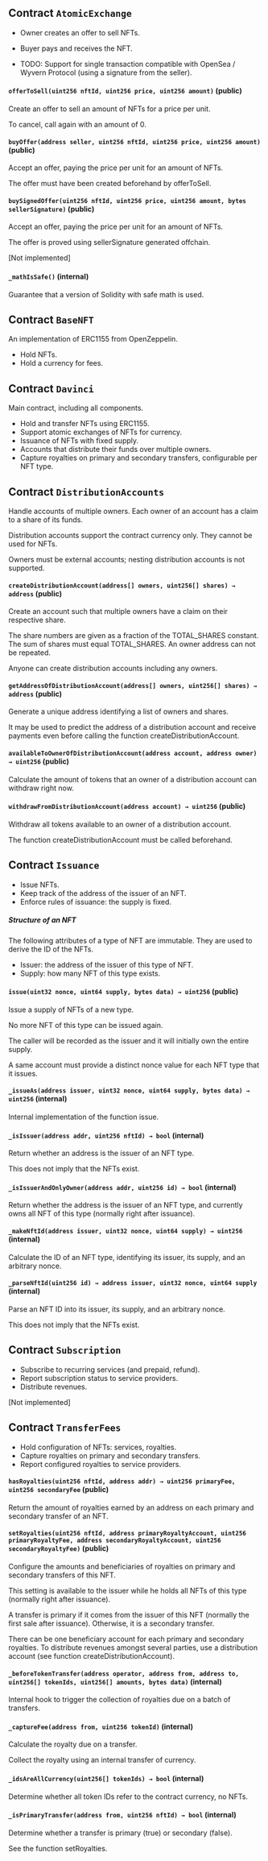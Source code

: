 ## Contract `AtomicExchange`

- Owner creates an offer to sell NFTs.
- Buyer pays and receives the NFT.

- TODO: Support for single transaction compatible with OpenSea / Wyvern Protocol (using a signature from the seller).




#### `offerToSell(uint256 nftId, uint256 price, uint256 amount)` (public)

Create an offer to sell an amount of NFTs for a price per unit.

To cancel, call again with an amount of 0.



#### `buyOffer(address seller, uint256 nftId, uint256 price, uint256 amount)` (public)

Accept an offer, paying the price per unit for an amount of NFTs.

The offer must have been created beforehand by offerToSell.



#### `buySignedOffer(uint256 nftId, uint256 price, uint256 amount, bytes sellerSignature)` (public)

Accept an offer, paying the price per unit for an amount of NFTs.

The offer is proved using sellerSignature generated offchain.

[Not implemented]



#### `_mathIsSafe()` (internal)

Guarantee that a version of Solidity with safe math is used.






## Contract `BaseNFT`

An implementation of ERC1155 from OpenZeppelin.

- Hold NFTs.
- Hold a currency for fees.







## Contract `Davinci`

Main contract, including all components.

- Hold and transfer NFTs using ERC1155.
- Support atomic exchanges of NFTs for currency.
- Issuance of NFTs with fixed supply.
- Accounts that distribute their funds over multiple owners.
- Capture royalties on primary and secondary transfers, configurable per NFT type.







## Contract `DistributionAccounts`

Handle accounts of multiple owners.
Each owner of an account has a claim to a share of its funds.

Distribution accounts support the contract currency only. They cannot be used for NFTs.

Owners must be external accounts; nesting distribution accounts is not supported.




#### `createDistributionAccount(address[] owners, uint256[] shares) → address` (public)

Create an account such that multiple owners have a claim on their respective share.

The share numbers are given as a fraction of the TOTAL_SHARES constant. The sum of shares must equal TOTAL_SHARES.
An owner address can not be repeated.

Anyone can create distribution accounts including any owners.



#### `getAddressOfDistributionAccount(address[] owners, uint256[] shares) → address` (public)

Generate a unique address identifying a list of owners and shares.

It may be used to predict the address of a distribution account and receive payments
even before calling the function createDistributionAccount.



#### `availableToOwnerOfDistributionAccount(address account, address owner) → uint256` (public)

Calculate the amount of tokens that an owner of a distribution account can withdraw right now.



#### `withdrawFromDistributionAccount(address account) → uint256` (public)

Withdraw all tokens available to an owner of a distribution account.

The function createDistributionAccount must be called beforehand.






## Contract `Issuance`

- Issue NFTs.
- Keep track of the address of the issuer of an NFT.
- Enforce rules of issuance: the supply is fixed.

##### Structure of an NFT

The following attributes of a type of NFT are immutable. They are used to derive the ID of the NFTs.
- Issuer: the address of the issuer of this type of NFT.
- Supply: how many NFT of this type exists.




#### `issue(uint32 nonce, uint64 supply, bytes data) → uint256` (public)

Issue a supply of NFTs of a new type.

No more NFT of this type can be issued again.

The caller will be recorded as the issuer and it will initially own the entire supply.

A same account must provide a distinct nonce value for each NFT type that it issues.



#### `_issueAs(address issuer, uint32 nonce, uint64 supply, bytes data) → uint256` (internal)

Internal implementation of the function issue.



#### `_isIssuer(address addr, uint256 nftId) → bool` (internal)

Return whether an address is the issuer of an NFT type.

This does not imply that the NFTs exist.



#### `_isIssuerAndOnlyOwner(address addr, uint256 id) → bool` (internal)

Return whether the address is the issuer of an NFT type, and
currently owns all NFT of this type (normally right after issuance).



#### `_makeNftId(address issuer, uint32 nonce, uint64 supply) → uint256` (internal)

Calculate the ID of an NFT type, identifying its issuer, its supply, and an arbitrary nonce.



#### `_parseNftId(uint256 id) → address issuer, uint32 nonce, uint64 supply` (internal)

Parse an NFT ID into its issuer, its supply, and an arbitrary nonce.

This does not imply that the NFTs exist.






## Contract `Subscription`

- Subscribe to recurring services (and prepaid, refund).
- Report subscription status to service providers.
- Distribute revenues.

[Not implemented]







## Contract `TransferFees`

- Hold configuration of NFTs: services, royalties.
- Capture royalties on primary and secondary transfers.
- Report configured royalties to service providers.




#### `hasRoyalties(uint256 nftId, address addr) → uint256 primaryFee, uint256 secondaryFee` (public)

Return the amount of royalties earned by an address on each primary and secondary transfer of an NFT.



#### `setRoyalties(uint256 nftId, address primaryRoyaltyAccount, uint256 primaryRoyaltyFee, address secondaryRoyaltyAccount, uint256 secondaryRoyaltyFee)` (public)

Configure the amounts and beneficiaries of royalties on primary and secondary transfers of this NFT.

This setting is available to the issuer while he holds all NFTs of this type (normally right after issuance).

A transfer is primary if it comes from the issuer of this NFT (normally the first sale after issuance).
Otherwise, it is a secondary transfer.

There can be one beneficiary account for each primary and secondary royalties. To distribute revenues amongst
several parties, use a distribution account (see function createDistributionAccount).



#### `_beforeTokenTransfer(address operator, address from, address to, uint256[] tokenIds, uint256[] amounts, bytes data)` (internal)

Internal hook to trigger the collection of royalties due on a batch of transfers.



#### `_captureFee(address from, uint256 tokenId)` (internal)

Calculate the royalty due on a transfer.

Collect the royalty using an internal transfer of currency.



#### `_idsAreAllCurrency(uint256[] tokenIds) → bool` (internal)

Determine whether all token IDs refer to the contract currency, no NFTs.



#### `_isPrimaryTransfer(address from, uint256 nftId) → bool` (internal)

Determine whether a transfer is primary (true) or secondary (false).

See the function setRoyalties.




